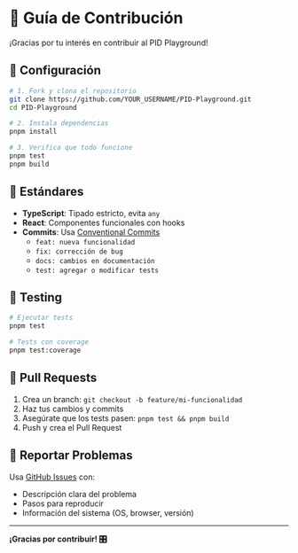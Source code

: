 # 🤝 Guía de Contribución

¡Gracias por tu interés en contribuir al PID Playground!

## 🔧 Configuración

```bash
# 1. Fork y clona el repositorio
git clone https://github.com/YOUR_USERNAME/PID-Playground.git
cd PID-Playground

# 2. Instala dependencias
pnpm install

# 3. Verifica que todo funcione
pnpm test
pnpm build
```

## 📝 Estándares

- **TypeScript**: Tipado estricto, evita `any`
- **React**: Componentes funcionales con hooks
- **Commits**: Usa [Conventional Commits](https://www.conventionalcommits.org/)
  - `feat: nueva funcionalidad`
  - `fix: corrección de bug`
  - `docs: cambios en documentación`
  - `test: agregar o modificar tests`

## 🧪 Testing

```bash
# Ejecutar tests
pnpm test

# Tests con coverage
pnpm test:coverage
```

## 🚀 Pull Requests

1. Crea un branch: `git checkout -b feature/mi-funcionalidad`
2. Haz tus cambios y commits
3. Asegúrate que los tests pasen: `pnpm test && pnpm build`
4. Push y crea el Pull Request

## 🐛 Reportar Problemas

Usa [GitHub Issues](https://github.com/triptamina-labs/PID-Playground/issues) con:
- Descripción clara del problema
- Pasos para reproducir
- Información del sistema (OS, browser, versión)

---

**¡Gracias por contribuir! 🎛️**

